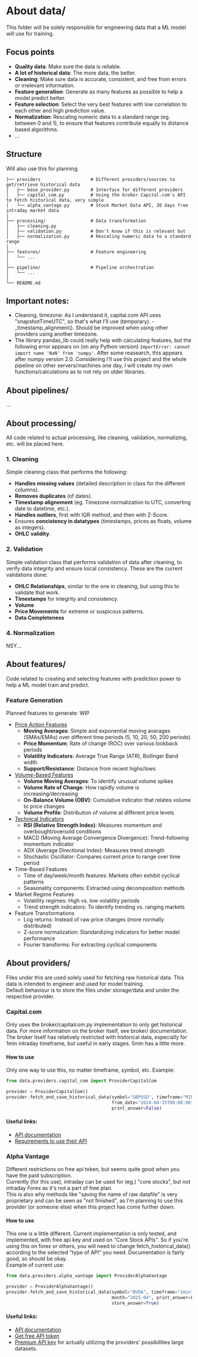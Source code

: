 # About data/
This folder will be solely responsible for engineering data that a ML model will use for training.

## Focus points
- **Quality data**: Make sure the data is reliable.
- **A lot of historical data**: The more data, the better.
- **Cleaning**: Make sure data is accurate, consistent, and free from errors or irrelevant information.
- **Feature generation**: Generate as many features as possible to help a model predict better.
- **Feature selection**: Select the very best features with low correlation to each other and high prediction value.
- **Normalization**: Rescaling numeric data to a standard range (eg. between 0 and 1), to ensure that features contribute equally to distance based algorithms.
- ...

## Structure
Will also use this for planning.
```
├── providers                   # Different providers/sources to get/retrieve historical data
│   ├── base_provider.py        # Interface for different providers
│   ├── capital_com.py          # Using the broker Capital.com's API to fetch historical data, very simple
│   └── alpha_vantage.py        # Stock Market Data API, 30 days free intraday market data
│
├── processing/                 # Data transformation
│   ├── cleaning.py
│   ├── validation.py           # Don't know if this is relevant but
│   ├── normalization.py        # Rescaling numeric data to a standard range
│
├── features/                   # Feature engineering
│   └── ...
│
├── pipeline/                   # Pipeline orchestration
│   └── ...
│
└── README.md
```

## Important notes:
- Cleaning, timezone: As I understand it, capital.com API uses "snapshotTimeUTC", so that's what I'll use (temporary). - _timestamp_alignment(). Should be improved when using other providers using another timezone.
- The library pandas_lib could really help with calculating features, but the following error appears on (on any Python version) ``` ImportError: cannot import name 'NaN' from 'numpy' ```. After some reasearch, this appears after numpy version 2.0. Considering I'll use this project and the whole pipeline on other servers/machines one day, I will create my own functions/calculations as to not rely on older libraries.

## About pipelines/
...

## About processing/
All code related to actual processing, like cleaning, validation, normalizing, etc. will be placed here.
### 1. Cleaning
Simple cleaning class that performs the following: 
- **Handles missing values** (detailed description in class for the different columns).
- **Removes duplicates** (of dates).
- **Timestamp alignement** (eg. Timezone normalization to UTC, converting date to datetime, etc.).
- **Handles outliers**, first with IQR method, and then with Z-Score.
- Ensures **concistency in datatypes** (timestamps, prices as floats, volume as integers).
- **OHLC validity**.
### 2. Validation 
Simple validation class that performs validation of data after cleaning, to verify data integrity and ensure loical consistency. These are the current validations done:
- **OHLC Relationships**, similar to the one in cleaning, but using this to validate that work.
- **Timestamps** for integrity and consistency.
- **Volume** 
- **Price Movements** for extreme or suspicous patterns.
- **Data Completeness**
### 4. Normalization
NSY...

## About features/
Code related to creating and selecting features with prediction power to help a ML model train and predict.
### Feature Generation
Planned features to generate: WIP
- <ins>Price Action Features</ins>
  - **Moving Averages**: Simple and exponential moving averages (SMAs/EMAs) over different time periods (5, 10, 20, 50, 200 periods)
  - **Price Momentum**: Rate of change (ROC) over various lookback periods
  - **Volatility Indicators**: Average True Range (ATR), Bollinger Band width
  - **Support/Resistance**: Distance from recent highs/lows
- <ins>Volume-Based Features</ins>
  - **Volume Moving Averages**: To identify unusual volume spikes
  - **Volume Rate of Change**: How rapidly volume is increasing/decreasing
  - **On-Balance Volume (OBV)**: Cumulative indicator that relates volume to price changes
  - **Volume Profile**: Distribution of volume at different price levels
- <ins>Technical Indicators</ins>
  - **RSI (Relative Strength Index)**: Measures momentum and overbought/oversold conditions
  - MACD (Moving Average Convergence Divergence): Trend-following momentum indicator
  - ADX (Average Directional Index): Measures trend strength
  - Stochastic Oscillator: Compares current price to range over time period
- Time-Based Features
  - Time of day/week/month features: Markets often exhibit cyclical patterns
  - Seasonality components: Extracted using decomposition methods
- Market Regime Features
  - Volatility regimes: High vs. low volatility periods
  - Trend strength indicators: To identify trending vs. ranging markets
- Feature Transformations
  - Log returns: Instead of raw price changes (more normally distributed)
  - Z-score normalization: Standardizing indicators for better model performance
  - Fourier transforms: For extracting cyclical components

## About providers/
Files under this are used solely used for fetching raw historical data. This data is intended to engineer and used for model training.<br>
Default behaviour is to store the files under storage/data and under the respective provider.
### Capital.com
Only uses the broker/capitalcom.py implementation to only get historical data. For more information on the broker itself, see broker/ documentation.<br>
The broker itself has relatively restricted with historical data, especially for 1min intraday timeframe, but useful in early stages. 5min has a little more.
#### How to use
Only one way to use this, no matter timeframe, symbol, etc. Example:
```python
from data.providers.capital_com import ProviderCapitalCom

provider = ProviderCapitalCom()
provider.fetch_and_save_historical_data(symbol="GBPUSD", timeframe="MINUTE_5",
                                        from_date="2024-04-15T00:00:00", to_date="2025-05-01T01:00:00",
                                        print_answer=False)
```
#### Useful links:
- [API documentation](https://open-api.capital.com/)
- [Requirements to use their API](https://open-api.capital.com/#section/Getting-started)
### Alpha Vantage
Different restrictions on free api token, but seems quite good when you have the paid subscription.<br>
Currently (for this use), intraday can be used for (eg.) "core stocks", but not intraday Forex as it's not a part of free plan.<br>
This is also why methods like "saving the name of raw datafile" is very proprietary and can be seen as "not finished", as I'm planning to use this provider 
(or someone else) when this project has come further down.
#### How to use
This one is a little different. Current implementation is only tested, and implemented, with free api key and used on "Core Stock APIs". So if you're using this on forex or others, you will need to change fetch_historical_data() according to the selected "type of API" you need. Documentation is fairly good, so should be okay.<br>
Example of current use:
```python
from data.providers.alpha_vantage import ProviderAlphaVantage

provider = ProviderAlphaVantage()
provider.fetch_and_save_historical_data(symbol="NVDA", timeframe="1min",
                                        month="2025-04", print_answer=False,
                                        store_answer=True)
```
#### Useful links:
- [API documentation](https://www.alphavantage.co/documentation/)
- [Get free API token](https://www.alphavantage.co/support/#api-key)
- [Premium API key](https://www.alphavantage.co/premium/) for actually utilizing the providers' possibilities large datasets.